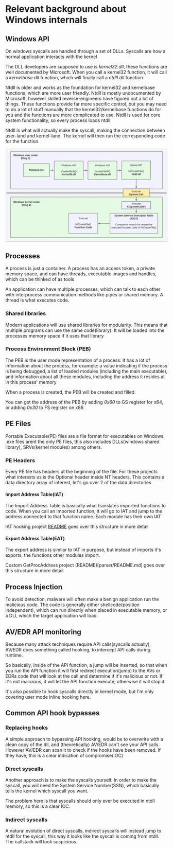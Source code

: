 # Relevant background about Windows internals

## Windows API
On windows syscalls are handled through a set of DLLs. Syscalls are how a normal application interacts with the kernel

The DLL developers are supposed to use is *kernel32.dll*, these functions are well documented by Microsoft. When you call a kernel32 function, it will call a *kernelbase.dll* function, which will finally call a *ntdll.dll* function.

Ntdll is older and works as the foundation for kernel32 and kernelbase functions, which are more user friendly.
Ntdll is mostly undocumented by Microsoft, however skilled reverse-engineers have figured out a lot of things.
These functions provide far more specific control, but you may need to do a lot of stuff manually that the kernel32/kernelbase functions do for you and the functions are more complicated to use.
Ntdll is used for core system functionality, so every process loads ntdll.

Ntdll is what will actually make the syscall, making the connection between user-land and kernel-land. The kernel will then run the corresponding code for the function.

![Windows API flow](rsrc/windowsapi.PNG)

## Processes
A process is just a container. A process has an access token, a private memory space, and can have threads, executable images and handles, which can be thinked of as tools 

An application can have multiple processes, which can talk to each other with interprocess communication methods like pipes or shared memory. A thread is what executes code.
### Shared libraries
Modern applications will use shared libraries for modularity. This means that multiple programs can use the same code(library). It will be loaded into the processes memory space if it uses that library

### Process Environment Block (PEB)
The PEB is the user mode representation of a process.
It has a lot of information about the process, for example: a value indicating if the process is being debugged, a list of loaded modules (including the main executable), and information about all these modules, including the address it resides at in this process' memory

When a process is created, the PEB will be created and filled.

You can get the address of the PEB by adding *0x60* to GS register for x64, or adding *0x30* to FS register on x86

## PE Files
Portable Executable(PE) files are a file format for executables on Windows.
.exe files arent the only PE files, this also includes DLLs(windows shared library), SRVs(kernel modules) among others.

### PE Headers
Every PE file has headers at the beginning of the file. For these projects what interests us is the Optional header inside NT headers. This contains a data directory array of interest, let's go over 2 of the data directories
#### Import Address Table(IAT)
The Import Address Table is basically what translates imported functions to code.
When you call an imported function, it will go to IAT and jump to the address connected to that function name. Each module has their own IAT

IAT hooking project [README](iathook/README.md) goes over this structure in more detail

#### Export Address Table(EAT)
The export address is similar to IAT in purpose, but instead of imports it's exports, the functions other modules import.

Custom GetProcAddress project (README)[parser/README.md] goes over this structure in more detail

## Process Injection
To avoid detection, malware will often make a benign application run the malicious code. The code is generally either shellcode(position independent), which can run directly when placed in executable memory, or a DLL which the target application will load.

## AV/EDR API monitoring
Because many attack techniques require API calls(syscalls actually), AV/EDR does something called hooking, to intercept API calls during runtime.

So basically, inside of the API function, a jump will be inserted, so that when you run the API function it will first redirect execution(jump) to the AVs or EDRs code that will look at the call and determine if it's malicious or not. If it's not malicious, it will let the API function execute, otherwise it will stop it.

It's also possible to hook syscalls directly in kernel mode, but I'm only covering user mode inline hooking here.

## Common API hook bypasses
### Replacing hooks
A simple approach to bypassing API hooking, would be to overwrite with a clean copy of the dll, and (theoretically) AV/EDR can't see your API calls. However AV/EDR can scan it to check if the hooks have been removed. If they have, this is a clear indication of compromise(IOC)

### Direct syscalls
Another approach is to make the syscalls yourself. In order to make the syscall, you will need the System Service Number(SSN), which basically tells the kernel which syscall you want.

The problem here is that syscalls should only ever be executed in ntdll memory, so this is a clear IOC.

### Indirect syscalls
A natural evolution of direct syscalls, indirect syscalls will instead jump to ntdll for the syscall, this way it looks like the syscall is coming from ntdll. The callstack will look suspicious.